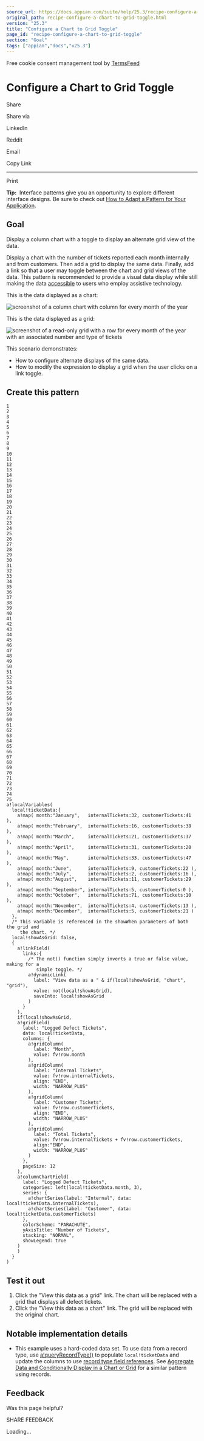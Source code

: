 ```yaml
---
source_url: https://docs.appian.com/suite/help/25.3/recipe-configure-a-chart-to-grid-toggle.html
original_path: recipe-configure-a-chart-to-grid-toggle.html
version: "25.3"
title: "Configure a Chart to Grid Toggle"
page_id: "recipe-configure-a-chart-to-grid-toggle"
section: "Goal"
tags: ["appian","docs","v25.3"]
---
```



Free cookie consent management tool by [TermsFeed](https://www.termsfeed.com/)

# Configure a Chart to Grid Toggle

Share

Share via

LinkedIn

Reddit

Email

Copy Link

* * *

Print

**Tip:**  Interface patterns give you an opportunity to explore different interface designs. Be sure to check out [How to Adapt a Pattern for Your Application](Adapt_a_SAIL_Recipe_to_Work_with_My_Applications.html).

## Goal

Display a column chart with a toggle to display an alternate grid view of the data.

Display a chart with the number of tickets reported each month internally and from customers. Then add a grid to display the same data. Finally, add a link so that a user may toggle between the chart and grid views of the data. This pattern is recommended to provide a visual data display while still making the data [accessible](building_accessible_applications.html) to users who employ assistive technology.

This is the data displayed as a chart:

![screenshot of a column chart with column for every month of the year](images/SAIL_Recipe_chart_to_grid_toggle_chart_view_Parachute.png)

This is the data displayed as a grid:

![screenshot of a read-only grid with a row for every month of the year with an associated number and type of tickets](images/SAIL_Recipe_chart_to_grid_toggle_grid_view.png)

This scenario demonstrates:

-   How to configure alternate displays of the same data.
-   How to modify the expression to display a grid when the user clicks on a link toggle.

## Create this pattern

```
1
2
3
4
5
6
7
8
9
10
11
12
13
14
15
16
17
18
19
20
21
22
23
24
25
26
27
28
29
30
31
32
33
34
35
36
37
38
39
40
41
42
43
44
45
46
47
48
49
50
51
52
53
54
55
56
57
58
59
60
61
62
63
64
65
66
67
68
69
70
71
72
73
74
75
a!localVariables(
  local!ticketData:{
    a!map( month:"January",   internalTickets:32, customerTickets:41 ),
    a!map( month:"February",  internalTickets:16, customerTickets:38 ),
    a!map( month:"March",     internalTickets:21, customerTickets:37 ),
    a!map( month:"April",     internalTickets:31, customerTickets:20 ),
    a!map( month:"May",       internalTickets:33, customerTickets:47 ),
    a!map( month:"June",      internalTickets:9, customerTickets:22 ),
    a!map( month:"July",      internalTickets:2, customerTickets:16 ),
    a!map( month:"August",    internalTickets:11, customerTickets:29 ),
    a!map( month:"September", internalTickets:5, customerTickets:0 ),
    a!map( month:"October",   internalTickets:71, customerTickets:10 ),
    a!map( month:"November",  internalTickets:4, customerTickets:13 ),
    a!map( month:"December",  internalTickets:5, customerTickets:21 )
  },
  /* This variable is referenced in the showWhen parameters of both the grid and
     the chart. */
  local!showAsGrid: false,
  {
    a!linkField(
      links:{
        /* The not() function simply inverts a true or false value, making for a
           simple toggle. */
        a!dynamicLink(
          label: "View data as a " & if(local!showAsGrid, "chart", "grid"),
          value: not(local!showAsGrid),
          saveInto: local!showAsGrid
        )
      }
    ),
    if(local!showAsGrid,
    a!gridField(
      label: "Logged Defect Tickets",
      data: local!ticketData,
      columns: {
        a!gridColumn(
          label: "Month",
          value: fv!row.month
        ),
        a!gridColumn(
          label: "Internal Tickets",
          value: fv!row.internalTickets,
          align: "END",
          width: "NARROW_PLUS"
        ),
        a!gridColumn(
          label: "Customer Tickets",
          value: fv!row.customerTickets,
          align: "END",
          width: "NARROW_PLUS"
        ),
        a!gridColumn(
          label: "Total Tickets",
          value: fv!row.internalTickets + fv!row.customerTickets,
          align:"END",
          width: "NARROW_PLUS"
        )
      },
      pageSize: 12
    ),
    a!columnChartField(
      label: "Logged Defect Tickets",
      categories: left(local!ticketData.month, 3),
      series: {
        a!chartSeries(label: "Internal", data: local!ticketData.internalTickets),
        a!chartSeries(label: "Customer", data: local!ticketData.customerTickets)
      },
      colorScheme: "PARACHUTE",
      yAxisTitle: "Number of Tickets",
      stacking: "NORMAL",
      showLegend: true
    )
    )
  }
)
```

## Test it out

1.  Click the "View this data as a grid" link. The chart will be replaced with a grid that displays all defect tickets.
2.  Click the "View this data as a chart" link. The grid will be replaced with the original chart.

## Notable implementation details

-   This example uses a hard-coded data set. To use data from a record type, use [a!queryRecordType()](fnc_system_queryrecordtype.html) to populate `local!ticketData` and update the columns to use [record type field references](reference-records.html). See [Aggregate Data and Conditionally Display in a Chart or Grid](recipe-aggregate-data-and-conditionally-display-in-a-chart-or-grid.html) for a similar pattern using records.

## Feedback

Was this page helpful?

SHARE FEEDBACK

Loading...
